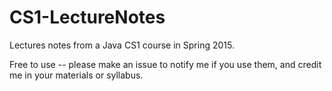 # CS1-LectureNotes
Lectures notes from a Java CS1 course in Spring 2015.

Free to use -- please make an issue to notify me if you use them, and credit me in your materials or syllabus.
